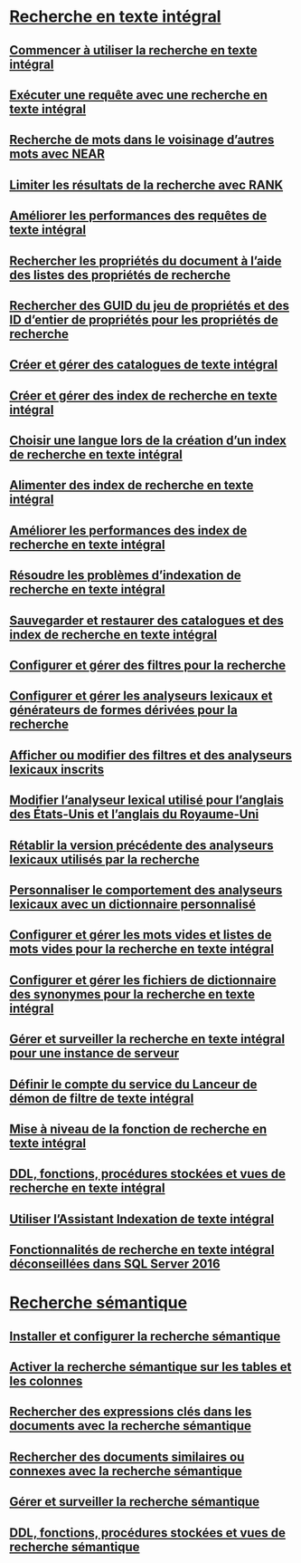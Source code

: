 # [Recherche en texte intégral](full-text-search.md)  
## [Commencer à utiliser la recherche en texte intégral](get-started-with-full-text-search.md)  
## [Exécuter une requête avec une recherche en texte intégral](query-with-full-text-search.md)  
## [Recherche de mots dans le voisinage d’autres mots avec NEAR](search-for-words-close-to-another-word-with-near.md)  
## [Limiter les résultats de la recherche avec RANK](limit-search-results-with-rank.md)  
## [Améliorer les performances des requêtes de texte intégral](improve-the-performance-of-full-text-queries.md)  
## [Rechercher les propriétés du document à l’aide des listes des propriétés de recherche](search-document-properties-with-search-property-lists.md)  
## [Rechercher des GUID du jeu de propriétés et des ID d’entier de propriétés pour les propriétés de recherche](find-property-set-guids-and-property-integer-ids-for-search-properties.md)  
## [Créer et gérer des catalogues de texte intégral](create-and-manage-full-text-catalogs.md)  
## [Créer et gérer des index de recherche en texte intégral](create-and-manage-full-text-indexes.md)  
## [Choisir une langue lors de la création d’un index de recherche en texte intégral](choose-a-language-when-creating-a-full-text-index.md)  
## [Alimenter des index de recherche en texte intégral](populate-full-text-indexes.md)  
## [Améliorer les performances des index de recherche en texte intégral](improve-the-performance-of-full-text-indexes.md)  
## [Résoudre les problèmes d’indexation de recherche en texte intégral](troubleshoot-full-text-indexing.md)  
## [Sauvegarder et restaurer des catalogues et des index de recherche en texte intégral](back-up-and-restore-full-text-catalogs-and-indexes.md)  
## [Configurer et gérer des filtres pour la recherche](configure-and-manage-filters-for-search.md)  
## [Configurer et gérer les analyseurs lexicaux et générateurs de formes dérivées pour la recherche](configure-and-manage-word-breakers-and-stemmers-for-search.md)  
## [Afficher ou modifier des filtres et des analyseurs lexicaux inscrits](view-or-change-registered-filters-and-word-breakers.md)  
## [Modifier l’analyseur lexical utilisé pour l’anglais des États-Unis et l’anglais du Royaume-Uni](change-the-word-breaker-used-for-us-english-and-uk-english.md)  
## [Rétablir la version précédente des analyseurs lexicaux utilisés par la recherche](revert-the-word-breakers-used-by-search-to-the-previous-version.md)  
## [Personnaliser le comportement des analyseurs lexicaux avec un dictionnaire personnalisé](customize-the-behavior-of-word-breakers-with-a-custom-dictionary.md)  
## [Configurer et gérer les mots vides et listes de mots vides pour la recherche en texte intégral](configure-and-manage-stopwords-and-stoplists-for-full-text-search.md)  
## [Configurer et gérer les fichiers de dictionnaire des synonymes pour la recherche en texte intégral](configure-and-manage-thesaurus-files-for-full-text-search.md)  
## [Gérer et surveiller la recherche en texte intégral pour une instance de serveur](manage-and-monitor-full-text-search-for-a-server-instance.md)  
## [Définir le compte du service du Lanceur de démon de filtre de texte intégral](set-the-service-account-for-the-full-text-filter-daemon-launcher.md)  
## [Mise à niveau de la fonction de recherche en texte intégral](upgrade-full-text-search.md)  
## [DDL, fonctions, procédures stockées et vues de recherche en texte intégral](full-text-search-ddl-functions-stored-procedures-and-views.md)  
## [Utiliser l’Assistant Indexation de texte intégral](use-the-full-text-indexing-wizard.md)  
## [Fonctionnalités de recherche en texte intégral déconseillées dans SQL Server 2016](deprecated-full-text-search-features-in-sql-server-2016.md)  
# [Recherche sémantique](semantic-search-sql-server.md)  
## [Installer et configurer la recherche sémantique](install-and-configure-semantic-search.md)  
## [Activer la recherche sémantique sur les tables et les colonnes](enable-semantic-search-on-tables-and-columns.md)  
## [Rechercher des expressions clés dans les documents avec la recherche sémantique](find-key-phrases-in-documents-with-semantic-search.md)  
## [Rechercher des documents similaires ou connexes avec la recherche sémantique](find-similar-and-related-documents-with-semantic-search.md)  
## [Gérer et surveiller la recherche sémantique](manage-and-monitor-semantic-search.md)  
## [DDL, fonctions, procédures stockées et vues de recherche sémantique](semantic-search-ddl-functions-stored-procedures-and-views.md)  
